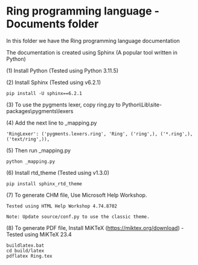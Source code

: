 Ring programming language - Documents folder
============================================

In this folder we have the Ring programming language documentation 

The documentation is created using Sphinx (A popular tool written in Python)

(1) Install Python (Tested using Python 3.11.5)

(2) Install Sphinx (Tested using v6.2.1) 

	pip install -U sphinx==6.2.1

(3) To use the pygments lexer, copy ring.py to Python\Lib\site-packages\pygments\lexers

(4) Add the next line to _mapping.py

	'RingLexer': ('pygments.lexers.ring', 'Ring', ('ring',), ('*.ring',), ('text/ring',)),

(5) Then run _mapping.py
	
	python _mapping.py

(6) Install rtd_theme (Tested using v1.3.0)

	pip install sphinx_rtd_theme

(7) To generate CHM file, Use Microsoft Help Workshop. 

	Tested using HTML Help Workshop 4.74.8702

	Note: Update source/conf.py to use the classic theme.

(8) To generate PDF file, Install MiKTeX (https://miktex.org/download) - Tested using MiKTeX 23.4

	buildlatex.bat
	cd build/latex
	pdflatex Ring.tex

	